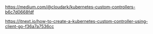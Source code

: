 
https://medium.com/@cloudark/kubernetes-custom-controllers-b6c7d0668fdf

https://itnext.io/how-to-create-a-kubernetes-custom-controller-using-client-go-f36a7a7536cc

